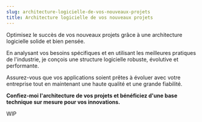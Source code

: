 ```yaml
---
slug: architecture-logicielle-de-vos-nouveaux-projets
title: Architecture logicielle de vos nouveaux projets
---
```

Optimisez le succès de vos nouveaux projets grâce à une architecture logicielle solide et bien pensée.

En analysant vos besoins spécifiques et en utilisant les meilleures pratiques de l'industrie, je conçois une structure logicielle robuste, évolutive et performante.

Assurez-vous que vos applications soient prêtes à évoluer avec votre entreprise tout en maintenant une haute qualité et une grande fiabilité.


**Confiez-moi l'architecture de vos projets et bénéficiez d'une base technique sur mesure pour vos innovations.**
<!--more-->
WIP